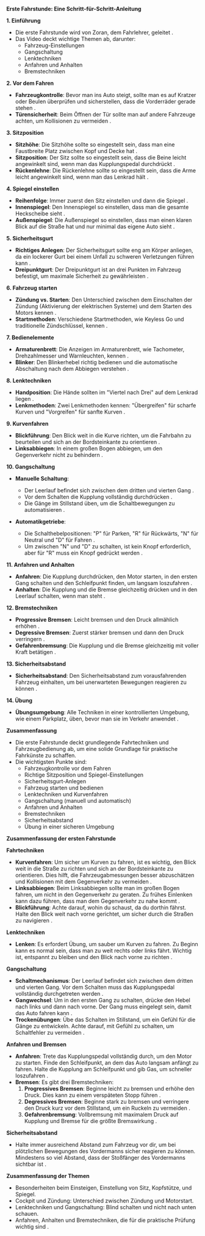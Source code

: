 **Erste Fahrstunde: Eine Schritt-für-Schritt-Anleitung**

**1. Einführung**
- Die erste Fahrstunde wird von Zoran, dem Fahrlehrer, geleitet .
- Das Video deckt wichtige Themen ab, darunter:
    - Fahrzeug-Einstellungen
    - Gangschaltung
    - Lenktechniken
    - Anfahren und Anhalten
    - Bremstechniken

**2. Vor dem Fahren**
- **Fahrzeugkontrolle**: Bevor man ins Auto steigt, sollte man es auf Kratzer oder Beulen überprüfen und sicherstellen, dass die Vorderräder gerade stehen .
- **Türensicherheit**: Beim Öffnen der Tür sollte man auf andere Fahrzeuge achten, um Kollisionen zu vermeiden .

**3. Sitzposition**
- **Sitzhöhe**: Die Sitzhöhe sollte so eingestellt sein, dass man eine Faustbreite Platz zwischen Kopf und Decke hat .
- **Sitzposition**: Der Sitz sollte so eingestellt sein, dass die Beine leicht angewinkelt sind, wenn man das Kupplungspedal durchdrückt .
- **Rückenlehne**: Die Rückenlehne sollte so eingestellt sein, dass die Arme leicht angewinkelt sind, wenn man das Lenkrad hält .

**4. Spiegel einstellen**
- **Reihenfolge**: Immer zuerst den Sitz einstellen und dann die Spiegel .
- **Innenspiegel**: Den Innenspiegel so einstellen, dass man die gesamte Heckscheibe sieht .
- **Außenspiegel**: Die Außenspiegel so einstellen, dass man einen klaren Blick auf die Straße hat und nur minimal das eigene Auto sieht .

**5. Sicherheitsgurt**
- **Richtiges Anlegen**: Der Sicherheitsgurt sollte eng am Körper anliegen, da ein lockerer Gurt bei einem Unfall zu schweren Verletzungen führen kann .
- **Dreipunktgurt**: Der Dreipunktgurt ist an drei Punkten im Fahrzeug befestigt, um maximale Sicherheit zu gewährleisten .

**6. Fahrzeug starten**
- **Zündung vs. Starten**: Den Unterschied zwischen dem Einschalten der Zündung (Aktivierung der elektrischen Systeme) und dem Starten des Motors kennen .
- **Startmethoden**: Verschiedene Startmethoden, wie Keyless Go und traditionelle Zündschlüssel, kennen .

**7. Bedienelemente**
- **Armaturenbrett**: Die Anzeigen im Armaturenbrett, wie Tachometer, Drehzahlmesser und Warnleuchten, kennen .
- **Blinker**: Den Blinkerhebel richtig bedienen und die automatische Abschaltung nach dem Abbiegen verstehen .

**8. Lenktechniken**
- **Handposition**: Die Hände sollten im "Viertel nach Drei" auf dem Lenkrad liegen .
- **Lenkmethoden**: Zwei Lenkmethoden kennen: "Übergreifen" für scharfe Kurven und "Vorgreifen" für sanfte Kurven .

**9. Kurvenfahren**
- **Blickführung**: Den Blick weit in die Kurve richten, um die Fahrbahn zu beurteilen und sich an der Bordsteinkante zu orientieren .
- **Linksabbiegen**: In einem großen Bogen abbiegen, um den Gegenverkehr nicht zu behindern .

**10. Gangschaltung**
- **Manuelle Schaltung**:
    - Der Leerlauf befindet sich zwischen dem dritten und vierten Gang .
    - Vor dem Schalten die Kupplung vollständig durchdrücken .
    - Die Gänge im Stillstand üben, um die Schaltbewegungen zu automatisieren .

- **Automatikgetriebe**:
    - Die Schalthebelpositionen: "P" für Parken, "R" für Rückwärts, "N" für Neutral und "D" für Fahren .
    - Um zwischen "N" und "D" zu schalten, ist kein Knopf erforderlich, aber für "R" muss ein Knopf gedrückt werden .

**11. Anfahren und Anhalten**
- **Anfahren**: Die Kupplung durchdrücken, den Motor starten, in den ersten Gang schalten und den Schleifpunkt finden, um langsam loszufahren .
- **Anhalten**: Die Kupplung und die Bremse gleichzeitig drücken und in den Leerlauf schalten, wenn man steht .

**12. Bremstechniken**
- **Progressive Bremsen**: Leicht bremsen und den Druck allmählich erhöhen .
- **Degressive Bremsen**: Zuerst stärker bremsen und dann den Druck verringern .
- **Gefahrenbremsung**: Die Kupplung und die Bremse gleichzeitig mit voller Kraft betätigen .

**13. Sicherheitsabstand**
- **Sicherheitsabstand**: Den Sicherheitsabstand zum vorausfahrenden Fahrzeug einhalten, um bei unerwarteten Bewegungen reagieren zu können .

**14. Übung**
- **Übungsumgebung**: Alle Techniken in einer kontrollierten Umgebung, wie einem Parkplatz, üben, bevor man sie im Verkehr anwendet .

**Zusammenfassung**
- Die erste Fahrstunde deckt grundlegende Fahrtechniken und Fahrzeugbedienung ab, um eine solide Grundlage für praktische Fahrkünste zu schaffen.
- Die wichtigsten Punkte sind:
    - Fahrzeugkontrolle vor dem Fahren
    - Richtige Sitzposition und Spiegel-Einstellungen
    - Sicherheitsgurt-Anlegen
    - Fahrzeug starten und bedienen
    - Lenktechniken und Kurvenfahren
    - Gangschaltung (manuell und automatisch)
    - Anfahren und Anhalten
    - Bremstechniken
    - Sicherheitsabstand
    - Übung in einer sicheren Umgebung


**Zusammenfassung der ersten Fahrstunde**

**Fahrtechniken**
- **Kurvenfahren**: Um sicher um Kurven zu fahren, ist es wichtig, den Blick weit in die Straße zu richten und sich an der Bordsteinkante zu orientieren. Dies hilft, die Fahrzeugabmessungen besser abzuschätzen und Kollisionen mit dem Gegenverkehr zu vermeiden .
- **Linksabbiegen**: Beim Linksabbiegen sollte man im großen Bogen fahren, um nicht in den Gegenverkehr zu geraten. Zu frühes Einlenken kann dazu führen, dass man dem Gegenverkehr zu nahe kommt .
- **Blickführung**: Achte darauf, wohin du schaust, da du dorthin fährst. Halte den Blick weit nach vorne gerichtet, um sicher durch die Straßen zu navigieren .

**Lenktechniken**
- **Lenken**: Es erfordert Übung, um sauber um Kurven zu fahren. Zu Beginn kann es normal sein, dass man zu weit rechts oder links fährt. Wichtig ist, entspannt zu bleiben und den Blick nach vorne zu richten .

**Gangschaltung**
- **Schaltmechanismus**: Der Leerlauf befindet sich zwischen dem dritten und vierten Gang. Vor dem Schalten muss das Kupplungspedal vollständig durchgetreten werden .
- **Gangwechsel**: Um in den ersten Gang zu schalten, drücke den Hebel nach links und dann nach vorne. Der Gang muss eingelegt sein, damit das Auto fahren kann .
- **Trockenübungen**: Übe das Schalten im Stillstand, um ein Gefühl für die Gänge zu entwickeln. Achte darauf, mit Gefühl zu schalten, um Schaltfehler zu vermeiden .

**Anfahren und Bremsen**
- **Anfahren**: Trete das Kupplungspedal vollständig durch, um den Motor zu starten. Finde den Schleifpunkt, an dem das Auto langsam anfängt zu fahren. Halte die Kupplung am Schleifpunkt und gib Gas, um schneller loszufahren .
- **Bremsen**: Es gibt drei Bremstechniken:
  1. **Progressives Bremsen**: Beginne leicht zu bremsen und erhöhe den Druck. Dies kann zu einem verspäteten Stopp führen .
  2. **Degressives Bremsen**: Beginne stark zu bremsen und verringere den Druck kurz vor dem Stillstand, um ein Ruckeln zu vermeiden .
  3. **Gefahrenbremsung**: Vollbremsung mit maximalem Druck auf Kupplung und Bremse für die größte Bremswirkung .

**Sicherheitsabstand**
- Halte immer ausreichend Abstand zum Fahrzeug vor dir, um bei plötzlichen Bewegungen des Vordermanns sicher reagieren zu können. Mindestens so viel Abstand, dass der Stoßfänger des Vordermanns sichtbar ist .

**Zusammenfassung der Themen**
- Besonderheiten beim Einsteigen, Einstellung von Sitz, Kopfstütze, und Spiegel.
- Cockpit und Zündung: Unterschied zwischen Zündung und Motorstart.
- Lenktechniken und Gangschaltung: Blind schalten und nicht nach unten schauen.
- Anfahren, Anhalten und Bremstechniken, die für die praktische Prüfung wichtig sind .
